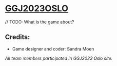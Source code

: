 # [GGJ2023OSLO](https://globalgamejam.org/2023/jam-sites/oslo-game-jam)
// TODO: What is the game about?

## Credits: 
* Game designer and coder: Sandra Moen

_All team members participated in GGJ2023 Oslo site._